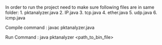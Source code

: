 In order to run the project need to make sure following files are in same folder:
    1. pktanalyzer.java
    2. IP.java
    3. tcp.java
    4. ether.java
    5. udp.java
    6. icmp.java

Compile command : javac pktanalyzer.java

Run Command : java pktanalyzer <path_to_bin_file>
